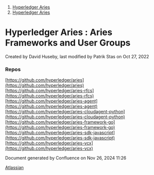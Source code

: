 1. [Hyperledger Aries](index.html)
2. [Hyperledger Aries](Hyperledger-Aries_18481154.html)

# Hyperledger Aries : Aries Frameworks and User Groups

Created by David Huseby, last modified by Patrik Stas on Oct 27, 2022

### Repos

[https://github.com/hyperledger/aries](https://github.com/hyperledger/aries)[https://github.com/hyperledger/aries-rfcs](https://github.com/hyperledger/aries-rfcs)[https://github.com/hyperledger/aries-agent](https://github.com/hyperledger/aries-agent)[https://github.com/hyperledger/aries-cloudagent-python](https://github.com/hyperledger/aries-cloudagent-python)[https://github.com/hyperledger/aries-framework-go](https://github.com/hyperledger/aries-framework-go)[https://github.com/hyperledger/aries-sdk-javascript](https://github.com/hyperledger/aries-sdk-javascript)[https://github.com/hyperledger/aries-vcx](https://github.com/hyperledger/aries-vcx)

Document generated by Confluence on Nov 26, 2024 11:26

[Atlassian](http://www.atlassian.com/)
